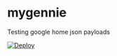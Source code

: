# mygennie
Testing google home json payloads

[![Deploy](https://www.herokucdn.com/deploy/button.svg)](https://heroku.com/deploy)
